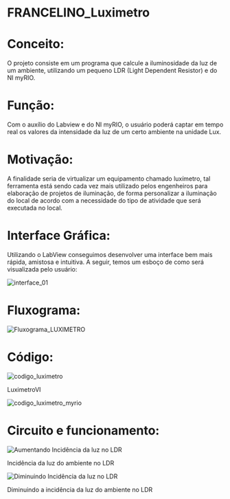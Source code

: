 # FRANCELINO_Luximetro

# Conceito:
O projeto consiste em um programa que calcule a iluminosidade da luz de um ambiente, utilizando um pequeno LDR (Light Dependent Resistor) e do NI myRIO.

# Função:
Com o auxílio do Labview e do NI myRIO, o usuário poderá captar em tempo real os valores  da intensidade da luz de um certo ambiente na unidade Lux.

# Motivação:
A finalidade seria de virtualizar um equipamento chamado luxímetro, tal ferramenta está sendo cada vez mais utilizado pelos engenheiros para elaboração de projetos de iluminação, de forma personalizar a iluminação do local de acordo com a necessidade do tipo de atividade que será executada no local.
# Interface Gráfica:
Utilizando o LabView conseguimos desenvolver uma interface bem mais rápida, amistosa e intuitiva. A seguir, temos um esboço de como será visualizada pelo usuário:

![interface_01](https://user-images.githubusercontent.com/48970460/59734096-83d99c80-9226-11e9-9c7b-c603c60735fe.jpg)

# Fluxograma:

![Fluxograma_LUXIMETRO](https://user-images.githubusercontent.com/48970460/60476767-2e07ea00-9c53-11e9-851c-f4a0a4b80b8c.jpeg)

# Código:

![codigo_luximetro](https://user-images.githubusercontent.com/48970460/60477984-6b6e7680-9c57-11e9-8c26-167b01e344b0.jpg)

LuximetroVI

![codigo_luximetro_myrio](https://user-images.githubusercontent.com/48970460/60478157-06675080-9c58-11e9-95a5-5f8baa847fbb.jpg)

# Circuito e funcionamento: 
![Aumentando Incidência da luz no LDR](https://user-images.githubusercontent.com/48970460/60478456-28150780-9c59-11e9-8aa9-9f9187e54dc4.jpeg)


Incidência da luz do ambiente no LDR


![Diminuindo  Incidência da luz no LDR](https://user-images.githubusercontent.com/48970460/60478474-3400c980-9c59-11e9-8561-5b322ebeec90.jpeg)


Diminuindo a incidência da luz do ambiente no LDR



